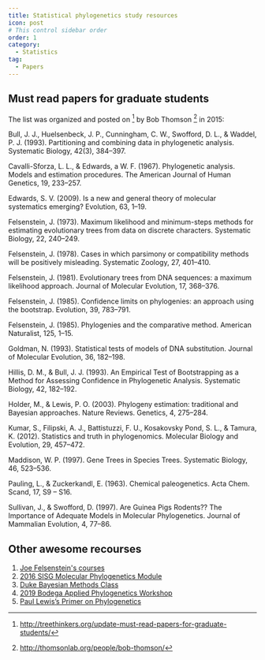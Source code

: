 ```yaml
---
title: Statistical phylogenetics study resources
icon: post
# This control sidebar order
order: 1
category:
  - Statistics
tag:
  - Papers
---
```


## Must read papers for graduate students

The list was organized and posted on [^blog] by Bob Thomson [^BT] in 2015: 

Bull, J. J., Huelsenbeck, J. P., Cunningham, C. W., Swofford, D. L., & Waddel, P. J. (1993). Partitioning and combining data in phylogenetic analysis. Systematic Biology, 42(3), 384–397.

Cavalli-Sforza, L. L., & Edwards, a W. F. (1967). Phylogenetic analysis. Models and estimation procedures. The American Journal of Human Genetics, 19, 233–257.

Edwards, S. V. (2009). Is a new and general theory of molecular systematics emerging? Evolution, 63, 1–19.

Felsenstein, J. (1973). Maximum likelihood and minimum-steps methods for estimating evolutionary trees from data on discrete characters. Systematic Biology, 22, 240–249.

Felsenstein, J. (1978). Cases in which parsimony or compatibility methods will be positively misleading. Systematic Zoology, 27, 401–410.

Felsenstein, J. (1981). Evolutionary trees from DNA sequences: a maximum likelihood approach. Journal of Molecular Evolution, 17, 368–376.

Felsenstein, J. (1985). Confidence limits on phylogenies: an approach using the bootstrap. Evolution, 39, 783–791.

Felsenstein, J. (1985). Phylogenies and the comparative method. American Naturalist, 125, 1–15.

Goldman, N. (1993). Statistical tests of models of DNA substitution. Journal of Molecular Evolution, 36, 182–198.

Hillis, D. M., & Bull, J. J. (1993). An Empirical Test of Bootstrapping as a Method for Assessing Confidence in Phylogenetic Analysis. Systematic Biology, 42, 182–192.

Holder, M., & Lewis, P. O. (2003). Phylogeny estimation: traditional and Bayesian approaches. Nature Reviews. Genetics, 4, 275–284.

Kumar, S., Filipski, A. J., Battistuzzi, F. U., Kosakovsky Pond, S. L., & Tamura, K. (2012). Statistics and truth in phylogenomics. Molecular Biology and Evolution, 29, 457–472.

Maddison, W. P. (1997). Gene Trees in Species Trees. Systematic Biology, 46, 523–536.

Pauling, L., & Zuckerkandl, E. (1963). Chemical paleogenetics. Acta Chem. Scand, 17, S9 – S16.

Sullivan, J., & Swofford, D. (1997). Are Guinea Pigs Rodents?? The Importance of Adequate Models in Molecular Phylogenetics. Journal of Mammalian Evolution, 4, 77–86.

## Other awesome recourses
1. [Joe Felsenstein's courses](https://felsenst.github.io/courses.html)
2. [2016 SISG Molecular Phylogenetics Module](https://evolution.gs.washington.edu/sisg/2016/)
3. [Duke Bayesian Methods Class](http://www2.stat.duke.edu/~rcs46/bayes17.html)
4. [2019 Bodega Applied Phylogenetics Workshop](http://treethinkers.org/2019-bodega-applied-phylogenetics-workshop-schedule/)
5. [Paul Lewis’s Primer on Phylogenetics](http://phyloseminar.org/)


[^blog]:http://treethinkers.org/update-must-read-papers-for-graduate-students/
[^BT]:http://thomsonlab.org/people/bob-thomson/
